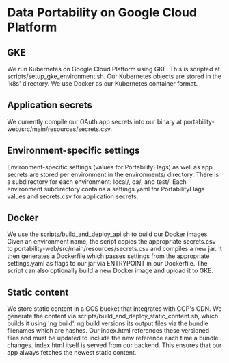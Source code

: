 # Data Portability on Google Cloud Platform

## GKE
We run Kubernetes on Google Cloud Platform using GKE. This is scripted
at scripts/setup_gke_environment.sh. Our Kubernetes objects are stored
in the 'k8s' directory. We use Docker as our Kubernetes container
format.

## Application secrets
We currently compile our OAuth app secrets into our binary at
portability-web/src/main/resources/secrets.csv.

## Environment-specific settings
Environment-specific settings (values for PortabilityFlags) as well
as app secrets are stored per environment in the environments/
directory. There is a subdirectory for each environment: local/,
qa/, and test/. Each environment subdirectory contains a
settings.yaml for PortabilityFlags values and secrets.csv for
application secrets.

## Docker
We use the scripts/build_and_deploy_api.sh to build our Docker images.
Given an environment name, the script copies the appropriate
secrets.csv to portability-web/src/main/resources/secrets.csv and
compiles a new jar. It then generates a Dockerfile which passes
settings from the appropriate settings.yaml as flags to our jar
via ENTRYPOINT in our Dockerfile. The script can also optionally
build a new Docker image and upload it to GKE.

## Static content
We store static content in a GCS bucket that integrates with GCP's
CDN. We generate the content via
scripts/build_and_deploy_static_content.sh, which builds it using
'ng build'. ng build versions its output files via the bundle
filenames which are hashes. Our index.html references these versioned
files and must be updated to include the new reference each time a
bundle changes. index.html itself is served from our backend. This
ensures that our app always fetches the newest static content.